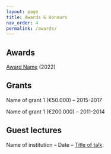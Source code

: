 ```yaml
---
layout: page
title: Awards & Honours
nav_order: 4
permalink: /awards/
---
```


## Awards

[Award Name](https://www.linktoinfoaboutaward.html) (2022)


## Grants

Name of grant 1 (€50.000) – 2015-2017

Name of grant 1 (€200.000) – 2011-2014


## Guest lectures

Name of institution – Date – [Title of talk](https://linktorecordoftalk).
